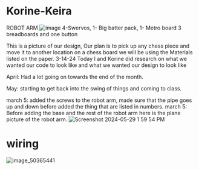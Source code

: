 # Korine-Keira
 ROBOT ARM
![image](https://github.com/nwashin59/Korine-Keira/assets/75768362/6c7190f2-5bed-4516-b100-ed7512baf955)
4-Swervos, 1- Big batter pack, 1- Metro board  3 breadboards and one button 

This is a picture of our design, Our plan is to  pick up any chess piece and move it to another location on a chess board we will be using the Materials listed on the paper. 
3-14-24 Today I and Korine did research on what we wanted our code to look like and what we wanted our design to look like 


April: Had a lot going on towards the end of the month.


May: starting to get back into the swing of things and coming to class.

march 5: added the screws to the robot arm, made sure that the pipe goes up and down before added the thing that are listed in numbers. 
march 5: Before adding the base and the rest of the robot arm here is the plane picture of the robot arm. 
![Screenshot 2024-05-29 1 59 54 PM](https://github.com/nwashin59/Korine-Keira/assets/75768362/080a58ac-6f16-4f86-a2e3-bb5d045e886c) 
# wiring
![image_50365441](https://github.com/nwashin59/Korine-Keira/assets/75768362/424694c5-93c0-47e2-b634-a23f8fd2a4cc)
